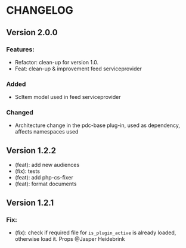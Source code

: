# CHANGELOG

## Version 2.0.0

### Features:

-   Refactor: clean-up for version 1.0.
-   Feat: clean-up & improvement feed serviceprovider

### Added

-   ScItem model used in feed serviceprovider

### Changed

-   Architecture change in the pdc-base plug-in, used as dependency, affects namespaces used

## Version 1.2.2

-   (feat): add new audiences
-   (fix): tests
-   (feat): add php-cs-fixer
-   (feat): format documents

## Version 1.2.1

### Fix:

-   (fix): check if required file for `is_plugin_active` is already loaded, otherwise load it. Props @Jasper Heidebrink
